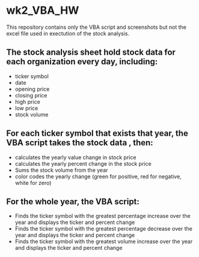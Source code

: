 # wk2_VBA_HW
This repository contains only the VBA script and screenshots but not the excel file used in exectution of the stock analysis.

## The stock analysis sheet hold stock data for each organization every day, including:
* ticker symbol
* date
* opening price
* closing price
* high price
* low price
* stock volume

## For each ticker symbol that exists that year, the VBA script takes the stock data , then:
* calculates the yearly value change in stock price
* calculates the yearly percent change in the stock price
* Sums the stock volume from the year
* color codes the yearly change (green for positive, red for negative, white for zero)

## For the whole year, the VBA script:
* Finds the ticker symbol with the greatest percentage increase over the year and displays the ticker and percent change
* Finds the ticker symbol with the greatest percentage decrease over the year and displays the ticker and percent change
* Finds the ticker symbol with the greatest volume increase over the year and displays the ticker and percent change
